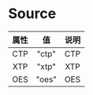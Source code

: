 # Source

|         属性         |          值           |     说明     |
| :------------------: | :---------------------: | :----------: |
| CTP  | "ctp" | CTP  |
| XTP  | "xtp" | XTP  |
| OES  | "oes" | OES  |

